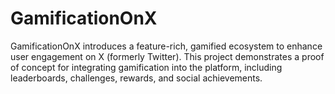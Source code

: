 # GamificationOnX
GamificationOnX introduces a feature-rich, gamified ecosystem to enhance user engagement on X (formerly Twitter). This project demonstrates a proof of concept for integrating gamification into the platform, including leaderboards, challenges, rewards, and social achievements.
